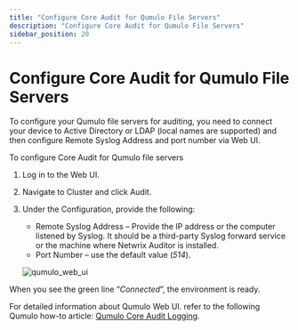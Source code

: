 ```yaml
---
title: "Configure Core Audit for Qumulo File Servers"
description: "Configure Core Audit for Qumulo File Servers"
sidebar_position: 20
---
```


# Configure Core Audit for Qumulo File Servers

To configure your Qumulo file servers for auditing, you need to connect your device to Active
Directory or LDAP (local names are supported) and then configure Remote Syslog Address and port
number via Web UI.

To configure Core Audit for Qumulo file servers

1. Log in to the Web UI.
2. Navigate to Cluster and click Audit.
3. Under the Configuration, provide the following:

    - Remote Syslog Address – Provide the IP address or the computer listened by Syslog. It should
      be a third-party Syslog forward service or the machine where Netwrix Auditor is installed.
    - Port Number – use the default value (_514_).

    ![qumulo_web_ui](/images/auditor/10.7/configuration/fileservers/qumulo/qumulo_web_ui.webp)

When you see the green line “_Connected_”, the environment is ready.

For detailed information about Qumulo Web UI. refer to the following Qumulo how-to article:
[Qumulo Core Audit Logging](https://care.qumulo.com/hc/en-us/articles/360021454193-Qumulo-Core-Audit-Logging).
